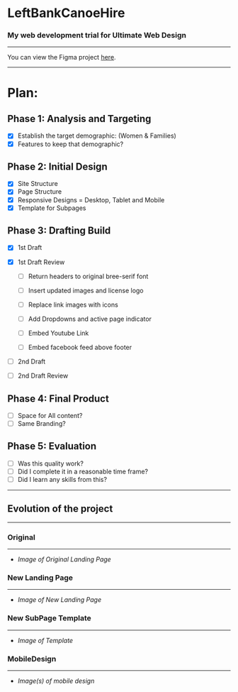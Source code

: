 # LeftBankCanoeHire
### My web development trial for Ultimate Web Design

---

You can view the Figma project [here](https://www.figma.com/files/project/24930733/LeftBankCanoe).

---
# Plan:

## Phase 1: Analysis and Targeting

- [x] Establish the target demographic: (Women & Families)
- [x] Features to keep that demographic?

## Phase 2: Initial Design

- [x] Site Structure
- [x] Page Structure
- [x] Responsive Designs = Desktop, Tablet and Mobile
- [x] Template for Subpages

## Phase 3: Drafting Build

- [x] 1st Draft

- [x] 1st Draft Review

     - [ ] Return headers to original bree-serif font
     - [ ] Insert updated images and license logo
     - [ ] Replace link images with icons
     - [ ] Add Dropdowns and active page indicator
     - [ ] Embed Youtube Link
     - [ ] Embed facebook feed above footer


- [ ] 2nd Draft
- [ ] 2nd Draft Review

## Phase 4: Final Product

- [ ] Space for All content?
- [ ] Same Branding?

## Phase 5: Evaluation

- [ ] Was this quality work?
- [ ] Did I complete it in a reasonable time frame?
- [ ] Did I learn any skills from this?

---

## Evolution of the project
---

### Original 
---
- *Image of Original Landing Page* 
### New Landing Page
---
- *Image of New Landing Page*
### New SubPage Template
---
- *Image of Template*
### MobileDesign
---
- *Image(s) of mobile design*
